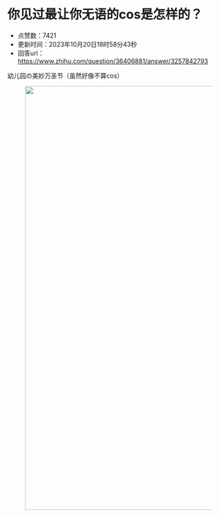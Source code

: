 # 你见过最让你无语的cos是怎样的？
- 点赞数：7421
- 更新时间：2023年10月20日18时58分43秒
- 回答url：https://www.zhihu.com/question/36406881/answer/3257842793
<body>
 <p data-pid="Xc0pMA6q">幼儿园の美妙万圣节（虽然好像不算cos）</p>
 <figure data-size="normal">
  <img src="https://pic1.zhimg.com/50/v2-1b0eb1072a12384e2c025480990c9802_720w.jpg?source=1940ef5c" data-rawwidth="959" data-rawheight="1355" data-size="normal" data-original-token="v2-5ce09cf0926d3ad365123f4429f930ef" data-default-watermark-src="https://picx.zhimg.com/50/v2-8ec273eb89ec7d775cdf2b264fb12c14_720w.jpg?source=1940ef5c" class="origin_image zh-lightbox-thumb" width="959" data-original="https://pic1.zhimg.com/v2-1b0eb1072a12384e2c025480990c9802_r.jpg?source=1940ef5c">
 </figure>
 <p></p>
</body>